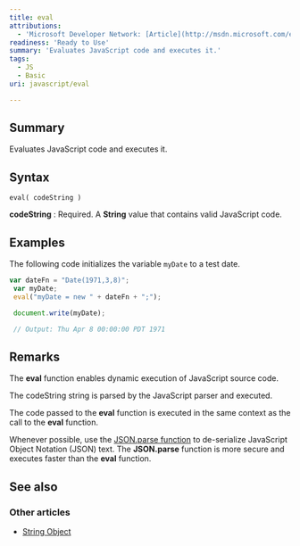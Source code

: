 ```yaml
---
title: eval
attributions:
  - 'Microsoft Developer Network: [Article](http://msdn.microsoft.com/en-us/library/ie/12k71sw7(v=vs.94).aspx)'
readiness: 'Ready to Use'
summary: 'Evaluates JavaScript code and executes it.'
tags:
  - JS
  - Basic
uri: javascript/eval

---
```

## Summary

Evaluates JavaScript code and executes it.

## Syntax

    eval( codeString )

**codeString**
:   Required. A **String** value that contains valid JavaScript code.

## Examples

The following code initializes the variable `myDate` to a test date.

``` js
var dateFn = "Date(1971,3,8)";
 var myDate;
 eval("myDate = new " + dateFn + ";");

 document.write(myDate);

 // Output: Thu Apr 8 00:00:00 PDT 1971
```

## Remarks

The **eval** function enables dynamic execution of JavaScript source code.

The codeString string is parsed by the JavaScript parser and executed.

The code passed to the **eval** function is executed in the same context as the call to the **eval** function.

Whenever possible, use the [JSON.parse function](/javascript/JSON/parse) to de-serialize JavaScript Object Notation (JSON) text. The **JSON.parse** function is more secure and executes faster than the **eval** function.

## See also

### Other articles

-   [String Object](/javascript/String)

